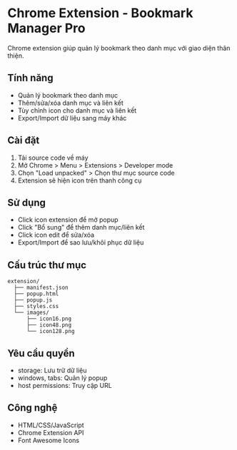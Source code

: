 # Chrome Extension - Bookmark Manager Pro

Chrome extension giúp quản lý bookmark theo danh mục với giao diện thân thiện.

## Tính năng

- Quản lý bookmark theo danh mục
- Thêm/sửa/xóa danh mục và liên kết 
- Tùy chỉnh icon cho danh mục và liên kết
- Export/Import dữ liệu sang máy khác

## Cài đặt

1. Tải source code về máy
2. Mở Chrome > Menu > Extensions > Developer mode
3. Chọn "Load unpacked" > Chọn thư mục source code
4. Extension sẽ hiện icon trên thanh công cụ

## Sử dụng

- Click icon extension để mở popup
- Click "Bổ sung" để thêm danh mục/liên kết
- Click icon edit để sửa/xóa
- Export/Import để sao lưu/khôi phục dữ liệu

## Cấu trúc thư mục

```
extension/
  ├── manifest.json
  ├── popup.html 
  ├── popup.js
  ├── styles.css
  └── images/
      ├── icon16.png
      ├── icon48.png
      └── icon128.png
```

## Yêu cầu quyền

- storage: Lưu trữ dữ liệu
- windows, tabs: Quản lý popup
- host permissions: Truy cập URL

## Công nghệ

- HTML/CSS/JavaScript
- Chrome Extension API
- Font Awesome Icons

